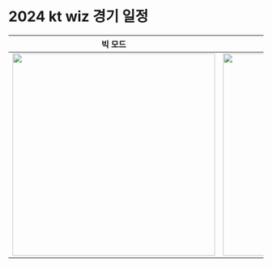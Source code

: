 # 2024 kt wiz 경기 일정

|  빅 모드  |  또리 모드  |
| :----: | :----:|
| <img width="400" src="https://github.com/kijiwon/portfolio/assets/119961147/ef5e1522-f006-4453-aac4-e28b0d7aea18"/> | <img width="400" src="https://github.com/kijiwon/portfolio/assets/119961147/b231965b-77e5-4d76-946f-1790e98f85b0"/> |


  
